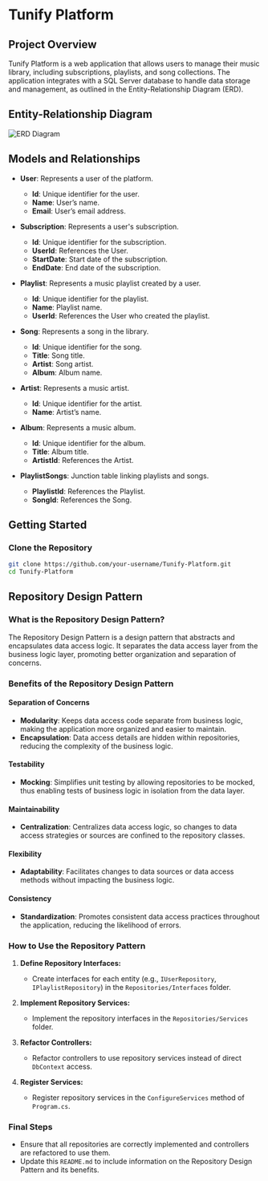 # Tunify Platform

## Project Overview
Tunify Platform is a web application that allows users to manage their music library, including subscriptions, playlists, and song collections. The application integrates with a SQL Server database to handle data storage and management, as outlined in the Entity-Relationship Diagram (ERD).

## Entity-Relationship Diagram
![ERD Diagram](https://github.com/nooralbonne/Tunify-Platform1/blob/master/Tunify.png)

## Models and Relationships

- **User**: Represents a user of the platform.
  - **Id**: Unique identifier for the user.
  - **Name**: User’s name.
  - **Email**: User’s email address.

- **Subscription**: Represents a user's subscription.
  - **Id**: Unique identifier for the subscription.
  - **UserId**: References the User.
  - **StartDate**: Start date of the subscription.
  - **EndDate**: End date of the subscription.

- **Playlist**: Represents a music playlist created by a user.
  - **Id**: Unique identifier for the playlist.
  - **Name**: Playlist name.
  - **UserId**: References the User who created the playlist.

- **Song**: Represents a song in the library.
  - **Id**: Unique identifier for the song.
  - **Title**: Song title.
  - **Artist**: Song artist.
  - **Album**: Album name.

- **Artist**: Represents a music artist.
  - **Id**: Unique identifier for the artist.
  - **Name**: Artist’s name.

- **Album**: Represents a music album.
  - **Id**: Unique identifier for the album.
  - **Title**: Album title.
  - **ArtistId**: References the Artist.

- **PlaylistSongs**: Junction table linking playlists and songs.
  - **PlaylistId**: References the Playlist.
  - **SongId**: References the Song.

## Getting Started

### Clone the Repository
```bash
git clone https://github.com/your-username/Tunify-Platform.git
cd Tunify-Platform
```

## Repository Design Pattern

### What is the Repository Design Pattern?
The Repository Design Pattern is a design pattern that abstracts and encapsulates data access logic. It separates the data access layer from the business logic layer, promoting better organization and separation of concerns.

### Benefits of the Repository Design Pattern

#### Separation of Concerns
- **Modularity**: Keeps data access code separate from business logic, making the application more organized and easier to maintain.
- **Encapsulation**: Data access details are hidden within repositories, reducing the complexity of the business logic.

#### Testability
- **Mocking**: Simplifies unit testing by allowing repositories to be mocked, thus enabling tests of business logic in isolation from the data layer.

#### Maintainability
- **Centralization**: Centralizes data access logic, so changes to data access strategies or sources are confined to the repository classes.

#### Flexibility
- **Adaptability**: Facilitates changes to data sources or data access methods without impacting the business logic.

#### Consistency
- **Standardization**: Promotes consistent data access practices throughout the application, reducing the likelihood of errors.

### How to Use the Repository Pattern

1. **Define Repository Interfaces:**
   - Create interfaces for each entity (e.g., `IUserRepository`, `IPlaylistRepository`) in the `Repositories/Interfaces` folder.

2. **Implement Repository Services:**
   - Implement the repository interfaces in the `Repositories/Services` folder.

3. **Refactor Controllers:**
   - Refactor controllers to use repository services instead of direct `DbContext` access.

4. **Register Services:**
   - Register repository services in the `ConfigureServices` method of `Program.cs`.

### Final Steps
- Ensure that all repositories are correctly implemented and controllers are refactored to use them.
- Update this `README.md` to include information on the Repository Design Pattern and its benefits.
